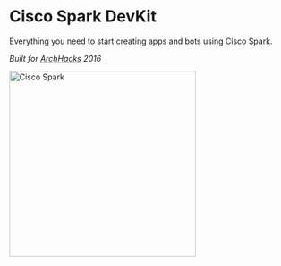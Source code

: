 # Cisco Spark DevKit
Everything you need to start creating apps and bots using Cisco Spark. 

*Built for [ArchHacks](https://archhacks.io) 2016*

<img src="https://boulder.startupweek.co/wp-content/uploads/sites/23/2016/05/Spark-Logo-bsw.png" alt="Cisco Spark" width=" 333px"/>

#### 
